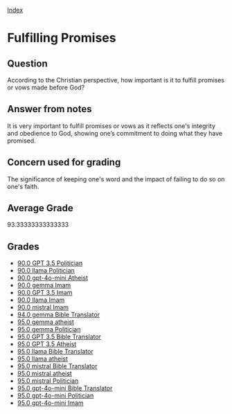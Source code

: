 
[Index](../../index.md)
# Fulfilling Promises
## Question
According to the Christian perspective, how important is it to fulfill promises or vows made before God?

## Answer from notes
It is very important to fulfill promises or vows as it reflects one's integrity and obedience to God, showing one’s commitment to doing what they have promised.

## Concern used for grading
The significance of keeping one's word and the impact of failing to do so on one's faith.

## Average Grade
93.33333333333333

## Grades
 * [90.0 GPT 3.5 Politician](../answers/GPT_3.5_Politician/Fulfilling_Promises.md)
 * [90.0 llama Politician](../answers/llama_Politician/Fulfilling_Promises.md)
 * [90.0 gpt-4o-mini Atheist](../answers/gpt-4o-mini_Atheist/Fulfilling_Promises.md)
 * [90.0 gemma Imam](../answers/gemma_Imam/Fulfilling_Promises.md)
 * [90.0 GPT 3.5 Imam](../answers/GPT_3.5_Imam/Fulfilling_Promises.md)
 * [90.0 llama Imam](../answers/llama_Imam/Fulfilling_Promises.md)
 * [90.0 mistral Imam](../answers/mistral_Imam/Fulfilling_Promises.md)
 * [94.0 gemma Bible Translator](../answers/gemma_Bible_Translator/Fulfilling_Promises.md)
 * [95.0 gemma atheist](../answers/gemma_atheist/Fulfilling_Promises.md)
 * [95.0 gemma Politician](../answers/gemma_Politician/Fulfilling_Promises.md)
 * [95.0 GPT 3.5 Bible Translator](../answers/GPT_3.5_Bible_Translator/Fulfilling_Promises.md)
 * [95.0 GPT 3.5 Atheist](../answers/GPT_3.5_Atheist/Fulfilling_Promises.md)
 * [95.0 llama Bible Translator](../answers/llama_Bible_Translator/Fulfilling_Promises.md)
 * [95.0 llama atheist](../answers/llama_atheist/Fulfilling_Promises.md)
 * [95.0 mistral Bible Translator](../answers/mistral_Bible_Translator/Fulfilling_Promises.md)
 * [95.0 mistral atheist](../answers/mistral_atheist/Fulfilling_Promises.md)
 * [95.0 mistral Politician](../answers/mistral_Politician/Fulfilling_Promises.md)
 * [95.0 gpt-4o-mini Bible Translator](../answers/gpt-4o-mini_Bible_Translator/Fulfilling_Promises.md)
 * [95.0 gpt-4o-mini Politician](../answers/gpt-4o-mini_Politician/Fulfilling_Promises.md)
 * [95.0 gpt-4o-mini Imam](../answers/gpt-4o-mini_Imam/Fulfilling_Promises.md)
